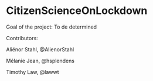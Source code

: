 # CitizenScienceOnLockdown

Goal of the project: To de determined


Contributors: 

Aliénor Stahl, @AlienorStahl

Mélanie Jean, @hsplendens

Timothy Law, @lawwt
